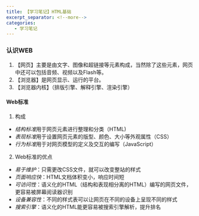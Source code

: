 ```yaml
---
title: 【学习笔记】HTML基础
excerpt_separator: <!--more-->
categories: 
   - 学习笔记
---
```

<!--more-->

### 认识WEB

1. 【网页】主要是由文字、图像和超链接等元素构成，当然除了这些元素，网页中还可以包括音频、视频以及Flash等。
2. 【浏览器】是网页显示、运行的平台。
3. 【浏览器内核】（排版引擎、解释引擎、渲染引擎）

#### Web标准

1. 构成
- <em>结构标准</em>用于网页元素进行整理和分类（HTML) 
- <em>表现标准</em>用于设置网页元素的版型、颜色、大小等外观属性（CSS）
- <em>行为标准</em>用于对网页模型的定义及交互的编写（JavaScript）

2. Web标准的优点
- <em>易于维护</em>：只需更改CSS文件，就可以改变整站的样式
- <em>页面响应快</em>：HTML文档体积变小，响应时间短
- <em>可访问性</em>：语义化的HTML（结构和表现相分离的HTML）编写的网页文件，更容易被屏幕阅读器识别
- <em>设备兼容性</em>：不同的样式表可以让网页在不同的设备上呈现不同的样式
- <em>搜索引擎</em>：语义化的HTML能更容易被搜索引擎解析，提升排名


